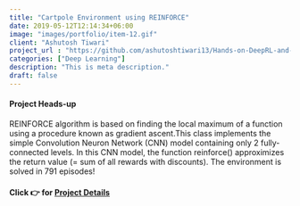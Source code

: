 ```yaml
---
title: "Cartpole Environment using REINFORCE"
date: 2019-05-12T12:14:34+06:00
image: "images/portfolio/item-12.gif"
client: "Ashutosh Tiwari"
project_url : "https://github.com/ashutoshtiwari13/Hands-on-DeepRL-and-DL"
categories: ["Deep Learning"]
description: "This is meta description."
draft: false
---
```


#### Project Heads-up

REINFORCE algorithm is based on finding the local maximum of a function using a procedure known as gradient ascent.This class implements the simple Convolution Neuron Network (CNN) model containing only 2 fully-connected levels. In this CNN model, the function reinforce() approximizes the return value (= sum of all rewards with discounts). The environment is solved in 791 episodes!


#### Click 👉 for [Project Details](https://github.com/ashutoshtiwari13/Unity-PyBullet-DRL-Hub)

